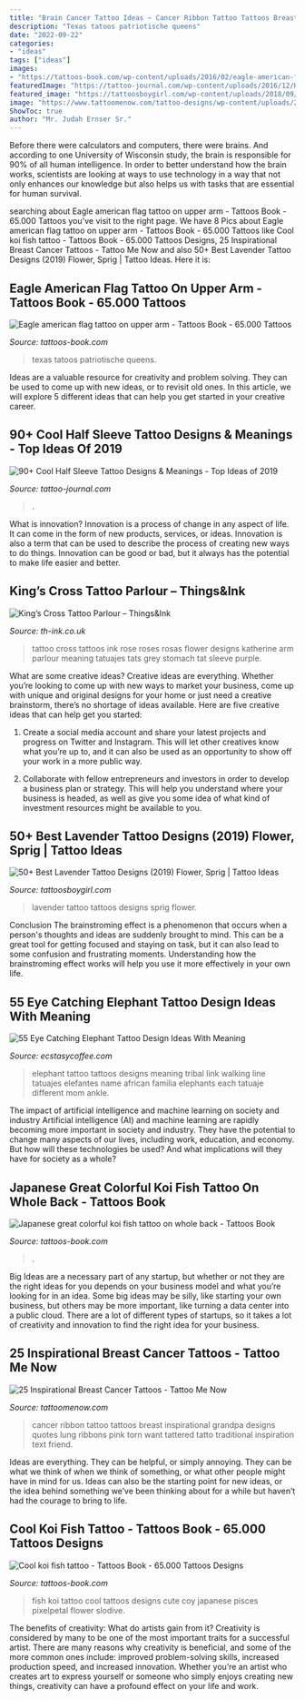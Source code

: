 ```yaml
---
title: "Brain Cancer Tattoo Ideas ~ Cancer Ribbon Tattoo Tattoos Breast Inspirational Grandpa Designs Quotes Lung Ribbons Pink Torn Want Tattered Tatto Traditional Inspiration Text Friend"
description: "Texas tatoos patriotische queens"
date: "2022-09-22"
categories:
- "ideas"
tags: ["ideas"]
images:
- "https://tattoos-book.com/wp-content/uploads/2016/02/eagle-american-flag-tattoo-on-upper-arm.jpg"
featuredImage: "https://tattoo-journal.com/wp-content/uploads/2016/12/Half-Sleeve-Tattoo-82.jpg"
featured_image: "https://tattoosboygirl.com/wp-content/uploads/2018/09/lavender-tattoos.jpg"
image: "https://www.tattoomenow.com/tattoo-designs/wp-content/uploads/2012/09/torn-bc-ribbon.jpg"
ShowToc: true
author: "Mr. Judah Ernser Sr."
---
```



Before there were calculators and computers, there were brains. And according to one University of Wisconsin study, the brain is responsible for 90% of all human intelligence. In order to better understand how the brain works, scientists are looking at ways to use technology in a way that not only enhances our knowledge but also helps us with tasks that are essential for human survival.

	

		
searching about Eagle american flag tattoo on upper arm - Tattoos Book - 65.000 Tattoos you've visit to the right page. We have 8 Pics about Eagle american flag tattoo on upper arm - Tattoos Book - 65.000 Tattoos like Cool koi fish tattoo - Tattoos Book - 65.000 Tattoos Designs, 25 Inspirational Breast Cancer Tattoos - Tattoo Me Now and also 50+ Best Lavender Tattoo Designs (2019) Flower, Sprig | Tattoo Ideas. Here it is:
		
    
## Eagle American Flag Tattoo On Upper Arm - Tattoos Book - 65.000 Tattoos

<img loading=lazy src="https://tattoos-book.com/wp-content/uploads/2016/02/eagle-american-flag-tattoo-on-upper-arm.jpg" onerror="this.onerror=null;this.src='https://tse4.mm.bing.net/th?id=OIP.-97YnsOqL9NSTlKydssGaQHaO7&amp;pid=15.1';" alt="Eagle american flag tattoo on upper arm - Tattoos Book - 65.000 Tattoos">

_Source: tattoos-book.com_

>texas tatoos patriotische queens. 

	

Ideas are a valuable resource for creativity and problem solving. They can be used to come up with new ideas, or to revisit old ones. In this article, we will explore 5 different ideas that can help you get started in your creative career.

    
## 90+ Cool Half Sleeve Tattoo Designs &amp; Meanings - Top Ideas Of 2019

<img loading=lazy src="https://tattoo-journal.com/wp-content/uploads/2016/12/Half-Sleeve-Tattoo-82.jpg" onerror="this.onerror=null;this.src='https://tse2.mm.bing.net/th?id=OIP.HpstAQpvR-u7om68nGGQxAHaHa&amp;pid=15.1';" alt="90+ Cool Half Sleeve Tattoo Designs &amp; Meanings - Top Ideas of 2019">

_Source: tattoo-journal.com_

>. 

	

What is innovation?
Innovation is a process of change in any aspect of life. It can come in the form of new products, services, or ideas. Innovation is also a term that can be used to describe the process of creating new ways to do things. Innovation can be good or bad, but it always has the potential to make life easier and better.

    
## King’s Cross Tattoo Parlour – Things&amp;Ink

<img loading=lazy src="http://www.th-ink.co.uk/wp-content/uploads/2012/06/Kate-Tattoo.jpg" onerror="this.onerror=null;this.src='https://tse1.mm.bing.net/th?id=OIP.cWSulMYZjsXk43GFlI-YCwHaLT&amp;pid=15.1';" alt="King’s Cross Tattoo Parlour – Things&amp;Ink">

_Source: th-ink.co.uk_

>tattoo cross tattoos ink rose roses rosas flower designs katherine arm parlour meaning tatuajes tats grey stomach tat sleeve purple. 

	

What are some creative ideas?
Creative ideas are everything. Whether you’re looking to come up with new ways to market your business, come up with unique and original designs for your home or just need a creative brainstorm, there’s no shortage of ideas available. Here are five creative ideas that can help get you started:
1. Create a social media account and share your latest projects and progress on Twitter and Instagram. This will let other creatives know what you’re up to, and it can also be used as an opportunity to show off your work in a more public way.

2. Collaborate with fellow entrepreneurs and investors in order to develop a business plan or strategy. This will help you understand where your business is headed, as well as give you some idea of what kind of investment resources might be available to you.


    
## 50+ Best Lavender Tattoo Designs (2019) Flower, Sprig | Tattoo Ideas

<img loading=lazy src="https://tattoosboygirl.com/wp-content/uploads/2018/09/lavender-tattoos.jpg" onerror="this.onerror=null;this.src='https://tse1.mm.bing.net/th?id=OIP.A_ZIq2-uWogJQZl5MCHX3gHaHI&amp;pid=15.1';" alt="50+ Best Lavender Tattoo Designs (2019) Flower, Sprig | Tattoo Ideas">

_Source: tattoosboygirl.com_

>lavender tattoo tattoos designs sprig flower. 

	

Conclusion
The brainstroming effect is a phenomenon that occurs when a person's thoughts and ideas are suddenly brought to mind. This can be a great tool for getting focused and staying on task, but it can also lead to some confusion and frustrating moments. Understanding how the brainstroming effect works will help you use it more effectively in your own life.

    
## 55 Eye Catching Elephant Tattoo Design Ideas With Meaning

<img loading=lazy src="https://i0.wp.com/www.ecstasycoffee.com/wp-content/uploads/2017/03/Elephant-family-making-a-link-and-walking-in-a-line-tattoo-design-for-ribs..jpg?resize=384%2C512" onerror="this.onerror=null;this.src='https://tse3.mm.bing.net/th?id=OIP.0D4Fnt9gdAxBHzw1Hp61kQAAAA&amp;pid=15.1';" alt="55 Eye Catching Elephant Tattoo Design Ideas With Meaning">

_Source: ecstasycoffee.com_

>elephant tattoo tattoos designs meaning tribal link walking line tatuajes elefantes name african familia elephants each tatuaje different mom ankle. 

	

The impact of artificial intelligence and machine learning on society and industry
Artificial intelligence (AI) and machine learning are rapidly becoming more important in society and industry. They have the potential to change many aspects of our lives, including work, education, and economy. But how will these technologies be used? And what implications will they have for society as a whole?

    
## Japanese Great Colorful Koi Fish Tattoo On Whole Back - Tattoos Book

<img loading=lazy src="https://tattoos-book.com/wp-content/uploads/2016/02/japanese-great-colorful-koi-fish-tattoo-on-whole-back.jpg" onerror="this.onerror=null;this.src='https://tse3.mm.bing.net/th?id=OIP.OE5sSoZflltlV0n_UWavzwHaJ3&amp;pid=15.1';" alt="Japanese great colorful koi fish tattoo on whole back - Tattoos Book">

_Source: tattoos-book.com_

>. 

	

Big Ideas are a necessary part of any startup, but whether or not they are the right ideas for you depends on your business model and what you’re looking for in an idea. Some big ideas may be silly, like starting your own business, but others may be more important, like turning a data center into a public cloud. There are a lot of different types of startups, so it takes a lot of creativity and innovation to find the right idea for your business.

    
## 25 Inspirational Breast Cancer Tattoos - Tattoo Me Now

<img loading=lazy src="https://www.tattoomenow.com/tattoo-designs/wp-content/uploads/2012/09/torn-bc-ribbon.jpg" onerror="this.onerror=null;this.src='https://tse1.mm.bing.net/th?id=OIP.ZAu0DO2cgs4czHkyRw7wCwHaLG&amp;pid=15.1';" alt="25 Inspirational Breast Cancer Tattoos - Tattoo Me Now">

_Source: tattoomenow.com_

>cancer ribbon tattoo tattoos breast inspirational grandpa designs quotes lung ribbons pink torn want tattered tatto traditional inspiration text friend. 

	

Ideas are everything. They can be helpful, or simply annoying. They can be what we think of when we think of something, or what other people might have in mind for us. Ideas can also be the starting point for new ideas, or the idea behind something we’ve been thinking about for a while but haven’t had the courage to bring to life.

    
## Cool Koi Fish Tattoo - Tattoos Book - 65.000 Tattoos Designs

<img loading=lazy src="https://tattoos-book.com/wp-content/uploads/2016/02/cool-koi-fish-tattoo.jpg" onerror="this.onerror=null;this.src='https://tse1.mm.bing.net/th?id=OIP.cRHvnGQmGSWiozd4zhhG-QHaL3&amp;pid=15.1';" alt="Cool koi fish tattoo - Tattoos Book - 65.000 Tattoos Designs">

_Source: tattoos-book.com_

>fish koi tattoo cool tattoos designs cute coy japanese pisces pixelpetal flower slodive. 

	

The benefits of creativity: What do artists gain from it?
Creativity is considered by many to be one of the most important traits for a successful artist. There are many reasons why creativity is beneficial, and some of the more common ones include: improved problem-solving skills, increased production speed, and increased innovation. Whether you’re an artist who creates art to express yourself or someone who simply enjoys creating new things, creativity can have a profound effect on your life and work.

